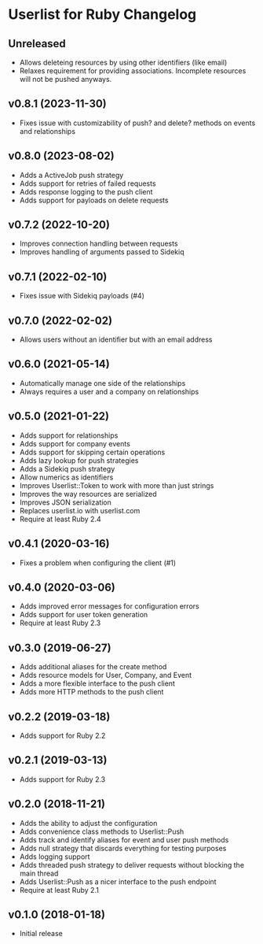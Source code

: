 # Userlist for Ruby Changelog

## Unreleased

- Allows deleteing resources by using other identifiers (like email)
- Relaxes requirement for providing associations. Incomplete resources will not be pushed anyways.

## v0.8.1 (2023-11-30)

- Fixes issue with customizability of push? and delete? methods on events and relationships

## v0.8.0 (2023-08-02)

- Adds a ActiveJob push strategy
- Adds support for retries of failed requests
- Adds response logging to the push client
- Adds support for payloads on delete requests

## v0.7.2 (2022-10-20)

- Improves connection handling between requests
- Improves handling of arguments passed to Sidekiq

## v0.7.1 (2022-02-10)

- Fixes issue with Sidekiq payloads (#4)

## v0.7.0 (2022-02-02)

- Allows users without an identifier but with an email address

## v0.6.0 (2021-05-14)

- Automatically manage one side of the relationships
- Always requires a user and a company on relationships

## v0.5.0 (2021-01-22)

- Adds support for relationships
- Adds support for company events
- Adds support for skipping certain operations
- Adds lazy lookup for push strategies
- Adds a Sidekiq push strategy
- Allow numerics as identifiers
- Improves Userlist::Token to work with more than just strings
- Improves the way resources are serialized
- Improves JSON serialization
- Replaces userlist.io with userlist.com
- Require at least Ruby 2.4

## v0.4.1 (2020-03-16)

- Fixes a problem when configuring the client (#1)

## v0.4.0 (2020-03-06)

- Adds improved error messages for configuration errors
- Adds support for user token generation
- Require at least Ruby 2.3

## v0.3.0 (2019-06-27)

- Adds additional aliases for the create method
- Adds resource models for User, Company, and Event
- Adds a more flexible interface to the push client
- Adds more HTTP methods to the push client

## v0.2.2 (2019-03-18)

- Adds support for Ruby 2.2

## v0.2.1 (2019-03-13)

- Adds support for Ruby 2.3

## v0.2.0 (2018-11-21)

- Adds the ability to adjust the configuration
- Adds convenience class methods to Userlist::Push
- Adds track and identify aliases for event and user push methods
- Adds null strategy that discards everything for testing purposes
- Adds logging support
- Adds threaded push strategy to deliver requests without blocking the main thread
- Adds Userlist::Push as a nicer interface to the push endpoint
- Require at least Ruby 2.1

## v0.1.0 (2018-01-18)

- Initial release
